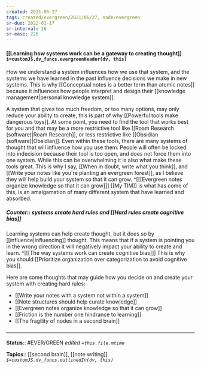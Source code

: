 ```yaml
---
created: 2021-06-27
tags: created/evergreen/2021/06/27, node/evergreen
sr-due: 2022-01-17
sr-interval: 26
sr-ease: 226
---
```


#### [[Learning how systems work can be a gateway to creating thought]] `$=customJS.dv_funcs.evergreenHeader(dv, this)`

How we understand a system influences how we use that system, and the systems we have learned in the past influence decisions we make in new systems. 
This is why [[Conceptual notes is a better term than atomic notes]] because it influences how people interpret and design their [[knowledge management|personal knowledge system]].

A system that gives too much freedom, or too many options, may only reduce your ability to create, this is part of why [[Powerful tools make dangerous toys]]. At some point, you need to find the tool that works best for you and that may be a more restrictive tool like [[Roam Research (software)|Roam Research]], or less restrictive like [[Obsidian (software)|Obsidian]]. Even within these tools, there are many systems of thought that will influence how you use them. People will often be locked into indecision because their tool is too open, and does not force them into one system. While this can be overwhelming it is also what make these tools great. This is why I say,  [[When in doubt, write what you think]], and [[Write your notes like you're planting an evergreen forest]], as I believe they will help build your system so that it can grow.
^[[[Evergreen notes organize knowledge so that it can grow]]]
 [[My TIM]] is what has come of this, is an amalgamation of many different system that have learned and absorbed. 

##### Counter:: systems create hard rules and [[Hard rules create cognitive bias]]

Learning systems can help create thought, but it does so by [[influence|influencing]] thought. This means that if a system is pointing you in the wrong direction it will negatively impact your ability to create and learn. 
^[[[The way systems work can create cognitive bias]]]
This is why you should [[Prioritize organization over categorization to avoid cognitive bias]]. 

Here are some thoughts that may guide how you decide on and create your system with creating hard rules: 
- [[Write your notes with a system not within a system]]
- [[Note structures should help curate knowledge]]
- [[Evergreen notes organize knowledge so that it can grow]]
- [[Friction is the number one hindrance to learning]]
- [[The fragility of nodes in a second brain]]

### <hr class="footnote"/>

**Status**:: #EVER/GREEN 
*edited `=this.file.mtime`*

**Topics**:: [[second brain]], [[note writing]] 
*`$=customJS.dv_funcs.outlinedIn(dv, this)`*
